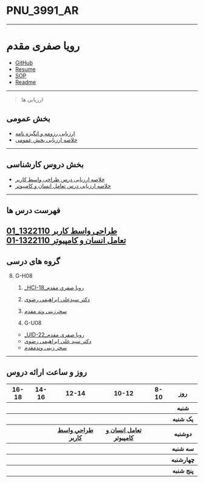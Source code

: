 # PNU_3991_AR
---------
# رویا صفری مقدم
- [GitHub](https://github.com/royasafari)
- [Resume](https://royasafari.github.io/) 
- [SOP](https://royasafari.github.io/Sop.GitHub.io/)
- [Readme](https://github.com/royasafari/PNU_3991_AR/)
---------------
> ارزیابی ها 
## بخش عمومی
- [ارزیابی رزومه و انگیزه نامه](https://github.com/royasafari/PNU_3991_AR/blob/main/_General/RS_CV_CheckList_AR_3991.pdf)
- [خلاصه ارزیابی بخش عمومی ](https://github.com/royasafari/PNU_3991_AR/blob/main/_General/RS_GeneralSection_CheckList_AR_3991.pdf)
--------------
## بخش دروس کارشناسی
- [خلاصه ارزیابی درس طراحی واسط کاربر](https://github.com/royasafari/PNU_3991_AR/blob/main/_General/RS_UserInterfaceDesgin_CheckList_AR_3991.pdf)
- [خلاصه ارزیابی درس تعامل انسان و کامپیوتر](https://github.com/royasafari/PNU_3991_AR/blob/main/_General/RS_HumanComputerInteraction_CheckList_AR_3991.pdf)

---------------
## فهرست درس ها
[طراحی واسط کاربر 1322110_01](https://github.com/AliRazavi-edu/PNU_3991/tree/master/_BSc/UserInterfaceDesgin#TOC)
<br>
[01-1322110 تعامل انسان و کامپیوتر](https://github.com/AliRazavi-edu/PNU_3991/tree/master/_BSc/HumanComputerInteraction#TOC)
---------------
## گروه های درسی

8. G-H08
    1. [_HCI-18_رويا صفري مقدم](https://github.com/AliRazavi-edu/PNU_3991/tree/master/_BSc/HumanComputerInteraction/1322108_01/18_%D8%B1%D9%88%D9%8A%D8%A7%20%D8%B5%D9%81%D8%B1%D9%8A%20%D9%85%D9%82%D8%AF%D9%85)            
    1. [دکتر سیدعلی ابراهیمی رضوی](https://github.com/AliRazavi-edu/PNU_3991/tree/master/_BSc/HumanComputerInteraction/1322108_01/18_%D8%B1%D9%88%D9%8A%D8%A7%20%D8%B5%D9%81%D8%B1%D9%8A%20%D9%85%D9%82%D8%AF%D9%85)    
    1. [سحرزینی وند مقدم](https://github.com/saharzeinivand)
    
    8. G-U08
    - [_UID-22_رويا صفري مقدم](https://github.com/AliRazavi-edu/PNU_3991/tree/master/_BSc/UserInterfaceDesgin/1322110_01/22_%D8%B1%D9%88%D9%8A%D8%A7%20%D8%B5%D9%81%D8%B1%D9%8A%20%D9%85%D9%82%D8%AF%D9%85)    
    - [دکتر سید علی ابراهیمی رضوی](https://github.com/AliRazavi-edu/PNU_3991)
    - [سحر زینی وندمقدم](https://github.com/saharzeinivand)    

    

---------------

## روز و ساعت ارائه دروس
<table style="width:100%">
    <tr>
        <th >16-18</th>
        <th >14-16</th>
        <th >12-14</th>
        <th>10-12</th>
        <th>8-10</th>
        <th>روز</th>
    </tr>
    <tr>
        <th ></th>
        <th ></th>
        <th ></th>
        <th></th>
        <th></th>
        <th>شنبه</th>
    </tr>
    <tr>
        <th ></th>
        <th ></th>
        <th></th>
        <th></th>
        <th ></th>
        <th>یک شنبه</th>
    </tr>
    <tr>
        <th ></th>
        <th ></th>
        <th><a  href="https://github.com/AliRazavi-edu/PNU_3991/tree/master/_BSc/UserInterfaceDesgin#TOC">طراحي واسط كاربر</a></th>
        <th><a  href="https://github.com/AliRazavi-edu/PNU_3991/tree/master/_BSc/HumanComputerInteraction#TOC">تعامل انسان و کامپیوتر</a></th>
        <th ></th>
        <th>دوشنبه</th>
    </tr>
    <tr>
        <th ></th>
        <th ></th>
        <th></th>
        <th></th>
        <th ></th>
        <th>سه شنبه</th>
    </tr>
    <tr>
        <th ></th>
      <th ></th>
        <th></th>
        <th></th>
        <th ></th>
        <th>چهارشنبه</th>
    </tr>
    <tr>
        <th ></th>
        <th ></th>
        <th ></th>
        <th></th>
        <th></th>
        <th>پنج شنبه</th>
    </tr>
</table>
